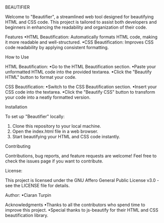 BEAUTIFIER

Welcome to "Beautifier", a streamlined web tool designed for beautifying HTML and CSS code. This project is tailored to assist both developers and beginners in enhancing the readability and organization of their code.

Features
•HTML Beautification: Automatically formats HTML code, making it more readable and well-structured.
•CSS Beautification: Improves CSS code readability by applying consistent formatting.

How to Use

HTML Beautification:
•Go to the HTML Beautification section.
•Paste your unformatted HTML code into the provided textarea.
•Click the "Beautify HTML" button to format your code.

CSS Beautification:
•Switch to the CSS Beautification section.
•Insert your CSS code into the textarea.
•Click the "Beautify CSS" button to transform your code into a neatly formatted version.

Installation

To set up "Beautifier" locally:

1. Clone this repository to your local machine.
2. Open the index.html file in a web browser.
3. Start beautifying your HTML and CSS code instantly.

Contributing

Contributions, bug reports, and feature requests are welcome! Feel free to check the issues page if you want to contribute.

License:

This project is licensed under the GNU Affero General Public License v3.0 - see the LICENSE file for details.

Author:
•Ciaran Turpin

Acknowledgments
•Thanks to all the contributors who spend time to improve this project.
•Special thanks to js-beautify for their HTML and CSS beautification library.
